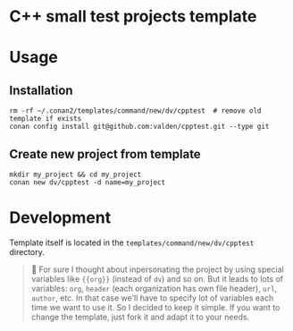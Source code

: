 C++ small test projects template
===============================

# Usage
## Installation
```
rm -rf ~/.conan2/templates/command/new/dv/cpptest  # remove old template if exists
conan config install git@github.com:valden/cpptest.git --type git
```
## Create new project from template
```
mkdir my_project && cd my_project
conan new dv/cpptest -d name=my_project
```

# Development
Template itself is located in the `templates/command/new/dv/cpptest` directory.

>📝
> For sure I thought about inpersonating the project by using special variables like `{{org}}` (instead of `dv`) and so on. But it leads to lots of variables: `org`, `header` (each organization has own file header), `url`, `author`, etc. In that case we'll have to specify lot of variables each time we want to use it. So I decided to keep it simple. 
> If you want to change the template, just fork it and adapt it to your needs.
